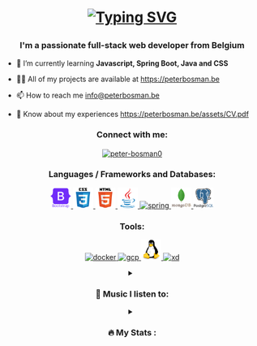 <h1 align="center">
  
[![Typing SVG](https://readme-typing-svg.demolab.com?font=Fira+Code&pause=1000&center=true&random=false&width=350&lines=Peter+Bosman;Student+Full-stack+Developer)](https://git.io/typing-svg)
  
</h1>
<h3 align="center">I'm a passionate full-stack web developer from Belgium</h3>

- 🌱 I’m currently learning **Javascript, Spring Boot, Java and CSS**

- 👨‍💻 All of my projects are available at https://peterbosman.be

- 📫 How to reach me info@peterbosman.be

- 📄 Know about my experiences https://peterbosman.be/assets/CV.pdf

<h3 align="center">Connect with me:</h3>
<p align="center">
<a href="https://linkedin.com/in/peterbosmanbe" target="blank"><img align="center" src="https://raw.githubusercontent.com/rahuldkjain/github-profile-readme-generator/master/src/images/icons/Social/linked-in-alt.svg" alt="peter-bosman0" height="30" width="40" /></a>
</p>

<h3 align="center">Languages / Frameworks and Databases:</h3>
<p align="center"> <a href="https://getbootstrap.com" target="_blank" rel="noreferrer"> <img src="https://raw.githubusercontent.com/devicons/devicon/master/icons/bootstrap/bootstrap-plain-wordmark.svg" alt="bootstrap" width="40" height="40"/> </a> <a href="https://www.w3schools.com/css/" target="_blank" rel="noreferrer"> <img src="https://raw.githubusercontent.com/devicons/devicon/master/icons/css3/css3-original-wordmark.svg" alt="css3" width="40" height="40"/> </a> <a href="https://www.w3.org/html/" target="_blank" rel="noreferrer"> <img src="https://raw.githubusercontent.com/devicons/devicon/master/icons/html5/html5-original-wordmark.svg" alt="html5" width="40" height="40"/> </a> <a href="https://www.java.com" target="_blank" rel="noreferrer"> <img src="https://raw.githubusercontent.com/devicons/devicon/master/icons/java/java-original.svg" alt="java" width="40" height="40"/> </a> <a href="https://spring.io/" target="_blank" rel="noreferrer"> <img src="https://www.vectorlogo.zone/logos/springio/springio-icon.svg" alt="spring" width="40" height="40"/> </a> <a href="https://www.mongodb.com/" target="_blank" rel="noreferrer"> <img src="https://raw.githubusercontent.com/devicons/devicon/master/icons/mongodb/mongodb-original-wordmark.svg" alt="mongodb" width="40" height="40"/> </a> <a href="https://www.postgresql.org" target="_blank" rel="noreferrer"> <img src="https://raw.githubusercontent.com/devicons/devicon/master/icons/postgresql/postgresql-original-wordmark.svg" alt="postgresql" width="40" height="40"/> </a>  </p>

<h3 align="center">Tools:</h3>
<p align="center"> <a href="https://www.docker.com/" target="_blank" rel="noreferrer"> <img src="https://cdn-icons-png.flaticon.com/512/919/919853.png" alt="docker" width="40" height="40"/> </a\ <a href="https://cloud.google.com" target="_blank" rel="noreferrer"> <img src="https://www.vectorlogo.zone/logos/google_cloud/google_cloud-icon.svg" alt="gcp" width="40" height="40"/> </a> <a href="https://www.linux.org/" target="_blank" rel="noreferrer"> <img src="https://raw.githubusercontent.com/devicons/devicon/master/icons/linux/linux-original.svg" alt="linux" width="40" height="40"/> </a> <a href="https://www.adobe.com/products/xd.html" target="_blank" rel="noreferrer"> <img src="https://upload.wikimedia.org/wikipedia/commons/thumb/c/c2/Adobe_XD_CC_icon.svg/1200px-Adobe_XD_CC_icon.svg.png" alt="xd" width="40" height="40"/></a></p>

<div align="center">

<details> 
  <summary>
    <h3 align="center">🎵   Music I listen to:</h3>
  </summary>
<p align="center">
  <a href="https://www.last.fm/user/PeterBosmanBE">
    <img src="https://lastfm-recently-played.vercel.app/api?user=PeterBosmanBE" alt="My Last.fm" />
  </a>
</p>
</details>
  
<details> 
  <summary>
    <h3 align="center">🔥   My Stats :</h3>
  </summary>
<div align="center">
     <img src="https://streak-stats.demolab.com?user=peterbosmanbe&locale=en&mode=daily&theme=dark&hide_border=false&border_radius=5&order=3" height="220" alt="streak graph"  /></br>
     <img loading="lazy" height="165em" src="https://github-readme-stats.vercel.app/api/top-langs/?username=peterbosmanbe&layout=compact&langs_count=7&theme=dracula&hide_border=true&"/>
     <img loading="lazy" height="165em" src="https://github-readme-stats.vercel.app/api?username=peterbosmanbe&show_icons=true&theme=dracula&include_all_commits=true&count_private=true&hide_border=true&"/>
     <img loading="lazy" height="165em" src="https://github-profile-trophy.vercel.app/?username=peterbosmanbe&theme=onedark"/>
</div>
</details>

</div>
